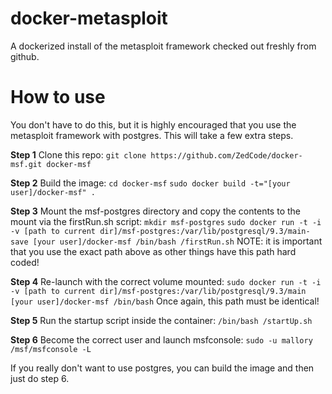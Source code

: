 docker-metasploit
=================

A dockerized install of the metasploit framework checked out freshly from github.

How to use
==========
You don't have to do this, but it is highly encouraged that you use the metasploit framework with postgres. This will take a few extra steps.

**Step 1** Clone this repo:
`git clone https://github.com/ZedCode/docker-msf.git docker-msf`

**Step 2** Build the image:
`cd docker-msf`
`sudo docker build -t="[your user]/docker-msf" .`

**Step 3** Mount the msf-postgres directory and copy the contents to the mount via the firstRun.sh script:
`mkdir msf-postgres`
`sudo docker run -t -i -v [path to current dir]/msf-postgres:/var/lib/postgresql/9.3/main-save [your user]/docker-msf /bin/bash /firstRun.sh`
NOTE: it is important that you use the exact path above as other things have this path hard coded!

**Step 4** Re-launch with the correct volume mounted:
`sudo docker run -t -i -v [path to current dir]/msf-postgres:/var/lib/postgresql/9.3/main [your user]/docker-msf /bin/bash`
Once again, this path must be identical!

**Step 5** Run the startup script inside the container:
`/bin/bash /startUp.sh`

**Step 6** Become the correct user and launch msfconsole:
`sudo -u mallory /msf/msfconsole -L`

If you really don't want to use postgres, you can build the image and then just do step 6.
